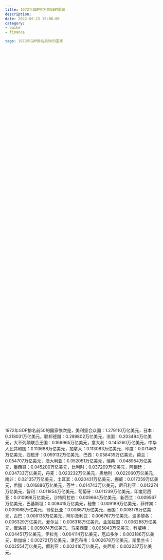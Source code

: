 ```yaml
---
title: 1972年GDP排名前50的国家
description:
date: 2022-06-23 15:00:00
category:
- baike
- finance

tags: 1972年GDP排名前50的国家

---
```


<!-- 引入刚刚下载的 ECharts 文件 -->
<script src="/assets/js/charts/echarts.min.js"></script>

<!-- 为 ECharts 准备一个定义了宽高的 DOM -->
<div id="myChart" style="width: 100%;height:1200px;"></div>

<div>
<p class="paragraph">1972年GDP排名前50的国家依次是，美利坚合众国：1.279110万亿美元，日本：0.318031万亿美元，联邦德国：0.299802万亿美元，法国：0.203494万亿美元，大不列颠联合王国：0.169965万亿美元，意大利：0.145260万亿美元，中华人民共和国：0.113688万亿美元，加拿大：0.113083万亿美元，印度：0.071463万亿美元，西班牙：0.059132万亿美元，巴西：0.058435万亿美元，荷兰：0.054707万亿美元，澳大利亚：0.052051万亿美元，瑞典：0.048954万亿美元，墨西哥：0.045200万亿美元，比利时：0.037209万亿美元，阿根廷：0.034733万亿美元，丹麦：0.023232万亿美元，奥地利：0.022060万亿美元，南非：0.021357万亿美元，土耳其：0.020431万亿美元，挪威：0.017359万亿美元，希腊：0.016886万亿美元，芬兰：0.014743万亿美元，尼日利亚：0.012274万亿美元，智利：0.011854万亿美元，葡萄牙：0.011239万亿美元，印度尼西亚：0.010998万亿美元，沙特阿拉伯：0.009664万亿美元，新西兰：0.009567万亿美元，巴基斯坦：0.009415万亿美元，秘鲁：0.009189万亿美元，菲律宾：0.009068万亿美元，哥伦比亚：0.008671万亿美元，泰国：0.008178万亿美元，古巴：0.008135万亿美元，阿尔及利亚：0.006767万亿美元，波多黎各：0.006329万亿美元，爱尔兰：0.006318万亿美元，孟加拉国：0.006288万亿美元，摩洛哥：0.005074万亿美元，马来西亚：0.005043万亿美元，科威特：0.004451万亿美元，伊拉克：0.004114万亿美元，厄瓜多尔：0.003186万亿美元，新加坡：0.002721万亿美元，津巴布韦：0.002678万亿美元，斯里兰卡：0.002554万亿美元，叙利亚：0.002416万亿美元，突尼斯：0.002237万亿美元。</p>
</div>

<script>
    var chartDom = document.getElementById('myChart');
    var myChart = echarts.init(chartDom);
    var option;

    option = {
        title: {
            text: ''
        },
        tooltip: {
            trigger: 'axis',
            axisPointer: {
                type: 'shadow'
            }
        },
        legend: {},
        grid: {
            left: '0%',
            right: '0%',
            bottom: '3%',
            containLabel: true
        },
        xAxis: {
            type: 'value',
            boundaryGap: [0, 0.01]
        },
        yAxis: {
            type: 'category',
            data: ["突尼斯", "叙利亚", "斯里兰卡", "津巴布韦", "新加坡", "厄瓜多尔", "伊拉克", "科威特", "马来西亚", "摩洛哥", "孟加拉国", "爱尔兰", "波多黎各", "阿尔及利亚", "古巴", "泰国", "哥伦比亚", "菲律宾", "秘鲁", "巴基斯坦", "新西兰", "沙特阿拉伯", "印度尼西亚", "葡萄牙", "智利", "尼日利亚", "芬兰", "希腊", "挪威", "土耳其", "南非", "奥地利", "丹麦", "阿根廷", "比利时", "墨西哥", "瑞典", "澳大利亚", "荷兰", "巴西", "西班牙", "印度", "加拿大", "中华人民共和国", "意大利", "大不列颠联合王国", "法国", "联邦德国", "日本", "美利坚合众国"]
        },
        series: [
            {
                itemStyle: {
                    color: "#00868B"
                },
                name: '（单位：万亿美元）',
                type: 'bar',
                data: [0.002237, 0.002416, 0.002554, 0.002678, 0.002721, 0.003186, 0.004114, 0.004451, 0.005043, 0.005074, 0.006288, 0.006318, 0.006329, 0.006767, 0.008135, 0.008178, 0.008671, 0.009068, 0.009189, 0.009415, 0.009567, 0.009664, 0.010998, 0.011239, 0.011854, 0.012274, 0.014743, 0.016886, 0.017359, 0.020431, 0.021357, 0.022060, 0.023232, 0.034733, 0.037209, 0.045200, 0.048954, 0.052051, 0.054707, 0.058435, 0.059132, 0.071463, 0.113083, 0.113688, 0.145260, 0.169965, 0.203494, 0.299802, 0.318031, 1.279110]
            }
        ]
    };

    option && myChart.setOption(option);

</script>
